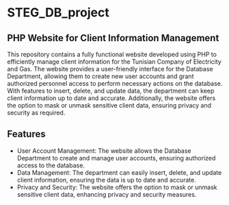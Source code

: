 # STEG_DB_project

## PHP Website for Client Information Management
This repository contains a fully functional website developed using PHP to efficiently manage client information for the Tunisian Company of Electricity and Gas. The website provides a user-friendly interface for the Database Department, allowing them to create new user accounts and grant authorized personnel access to perform necessary actions on the database. With features to insert, delete, and update data, the department can keep client information up to date and accurate. Additionally, the website offers the option to mask or unmask sensitive client data, ensuring privacy and security as required.

## Features
- User Account Management: The website allows the Database Department to create and manage user accounts, ensuring authorized access to the database.
- Data Management: The department can easily insert, delete, and update client information, ensuring the data is up to date and accurate.
- Privacy and Security: The website offers the option to mask or unmask sensitive client data, enhancing privacy and security measures.
